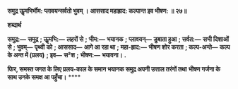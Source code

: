**समुद्र ऊॢमभिर्भीम: प्लावयन्सर्वतो भुवम् ।** **आससाद महाह्राद: कल्पान्त इव भीषण: ॥ २७॥** 

**शब्दार्थ** 

**समुद्र:—** **समुद्र** **; ऊॢमभि:—** **लहरों से** **; भीम:—** **भयानक** **; प्लावयन्—** **डुबाता हुआ** **; सर्वत:—** **सभी दिशाओं से** **; भुवम्—** **पृथ्वी** **को** **; आससाद—** **आगे आ रहा था** **; महा-ह्राद:—** **भीषण शोर करता** **; कल्प-अन्ते—** **कल्प के अन्त में (प्रलय)** **; इव—** **स²श** **;** **भीषण:—** **भयावना।** **.** 

**फिर, समस्त जगत के लिए प्रलय-काल के समान भयानक समुद्र अपनी उत्ताल तरंगों तथा** **भीषण गर्जना के साथ उनके समक्ष आ पहुँचा।** **** 